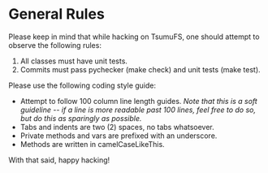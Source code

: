 # General Rules #
Please keep in mind that while hacking on TsumuFS, one should attempt to
observe the following rules:

  1. All classes must have unit tests.
  1. Commits must pass pychecker (make check) and unit tests (make test).

Please use the following coding style guide:

  * Attempt to follow 100 column line length guides. _Note that this is a soft guideline -- if a line is more readable past 100 lines, feel free to do so, but do this as sparingly as possible._
  * Tabs and indents are two (2) spaces, no tabs whatsoever.
  * Private methods and vars are prefixed with an underscore.
  * Methods are written in camelCaseLikeThis.

With that said, happy hacking!